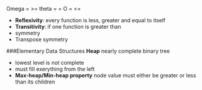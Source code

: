 Omega = >= 
theta = = 
O = <= 

- **Reflexivity**: every function is less, greater and equal to itself
- **Transitivity**: if one function is greater than 
- symmetry
- Transpose symmetry

###Elementary Data Structures
**Heap**
nearly complete binary tree
- lowest level is not complete
- must fill exerything from the left
- **Max-heap/Min-heap property** node value must either be greater or less than its children
